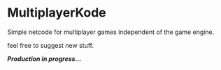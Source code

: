 # MultiplayerKode
Simple netcode for multiplayer games independent of the game engine.

feel free to suggest new stuff.

***Production in progress...***
